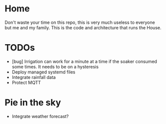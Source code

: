 # Home
Don't waste your time on this repo, this is very much useless to everyone but me and my family. This is the code and architecture that runs the House.

# TODOs
* [bug] Irrigation can work for a minute at a time if the soaker consumed some times. It needs to be on a hysteresis
* Deploy managed systemd files
* Integrate rainfall data
* Protect MQTT

# Pie in the sky
* Integrate weather forecast?